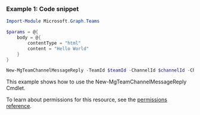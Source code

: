 ### Example 1: Code snippet

```powershellImport-Module Microsoft.Graph.Teams

$params = @{
	body = @{
		contentType = "html"
		content = "Hello World"
	}
}

New-MgTeamChannelMessageReply -TeamId $teamId -ChannelId $channelId -ChatMessageId $chatMessageId -BodyParameter $params
```
This example shows how to use the New-MgTeamChannelMessageReply Cmdlet.
To learn about permissions for this resource, see the [permissions reference](/graph/permissions-reference).

